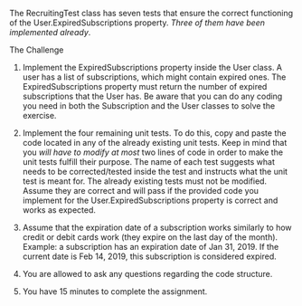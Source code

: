 ﻿The RecruitingTest class has seven tests that ensure the correct functioning of the User.ExpiredSubscriptions property. 
*Three of them have been implemented already*.

The Challenge

1. Implement the ExpiredSubscriptions property inside the User class.
	A user has a list of subscriptions, which might contain expired ones.
	The ExpiredSubscriptions property must return the number of expired subscriptions that the User has.
	Be aware that you can do any coding you need in both the Subscription and the User classes to solve the exercise.

2. Implement the four remaining unit tests. 
	To do this, copy and paste the code located in any of the already existing unit tests. 
	Keep in mind that you *will have to modify at most* two lines of code in order to make the unit tests fulfill their purpose. 
	The name of each test suggests what needs to be corrected/tested inside the test and instructs what the unit test is meant for.
	The already existing tests must not be modified. Assume they are correct and will pass if the provided code you implement for the User.ExpiredSubscriptions 
	property is correct and works as expected.

3. Assume that the expiration date of a subscription works similarly to how credit or debit cards work (they expire on the last day of the month).
	Example: a subscription has an expiration date of Jan 31, 2019. If the current date is Feb 14, 2019, this subscription is considered expired.

4. You are allowed to ask any questions regarding the code structure.

5. You have 15 minutes to complete the assignment.